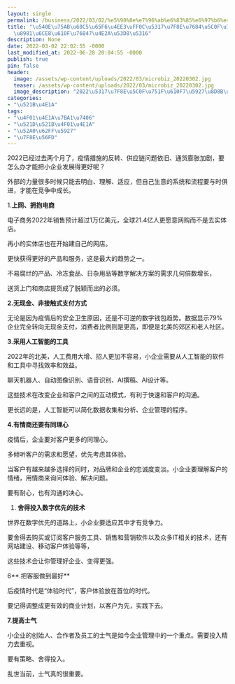 ```yaml
---
layout: single
permalink: /business/2022/03/02/%e5%90%8e%e7%96%ab%e6%83%85%e6%97%b6%e4%bb%a3%ef%bc%8c%e5%8c%97%e7%be%8e%e7%9a%84%e5%b0%8f%e7%94%9f%e6%84%8f%e9%9c%80%e8%a6%81%e6%b3%a8%e6%84%8f%e7%9a%847%e4%b8%aa%e5%8f%98%e5%8c%96/
title: "\u540E\u75AB\u60C5\u65F6\u4EE3\uFF0C\u5317\u7F8E\u7684\u5C0F\u751F\u610F\u9700\
  \u8981\u6CE8\u610F\u76847\u4E2A\u53D8\u5316"
description: None
date: 2022-03-02 22:02:55 -0000
last_modified_at: 2022-06-28 20:04:55 -0000
publish: true
pin: false
header:
  image: /assets/wp-content/uploads/2022/03/microbiz_20220302.jpg
  teaser: /assets/wp-content/uploads/2022/03/microbiz_20220302.jpg
  image_description: "2022\u5317\u7F8E\u5C0F\u751F\u610F7\u5927\u8D8B\u52BF"
categories:
- "\u521B\u4E1A"
tags:
- "\u4F01\u4E1A\u7BA1\u7406"
- "\u521D\u521B\u4F01\u4E1A"
- "\u52A0\u62FF\u5927"
- "\u7F8E\u56FD"
---
```

2022已经过去两个月了，疫情措施的反转、供应链问题依旧、通货膨胀加剧，要怎么办才能把小企业发展得更好呢？

外部的力量很多时候只能去明白、理解、适应，但自己生意的系统和流程要与时俱进，才能在竞争中成长。

1.**上网、拥抱电商**

电子商务2022年销售预计超过1万亿美元，全球21.4亿人更愿意网购而不是去实体店。

再小的实体店也在开始建自己的网店。

更快获得更好的产品和服务，这是最大的趋势之一。

不易腐烂的产品、冷冻食品、日杂用品等数字解决方案的需求几何倍数增长，

送货上门和商店提货成了脱颖而出的必须。

**2.无现金、非接触式支付方式**

无论是因为疫情后的安全卫生原因，还是不可逆的数字钱包趋势。数据显示79%企业完全转向无现金支付，消费者比例则是更高，即便是北美的郊区和老人社区。

**3.采用人工智能的工具**

2022年的北美，人工费用大增、招人更加不容易，小企业需要从人工智能的软件和工具中寻找效率和效益。

聊天机器人、自动图像识别、语音识别、AI撰稿、AI设计等。

这些技术在改变企业和客户之间的互动模式，有利于快速和客户的沟通。

更长远的是，人工智能可以简化数据收集和分析、企业管理的程序。

**4.有情商还要有同理心**

疫情后，企业要对客户更多的同理心。

多倾听客户的需求和愿望，优先考虑其体验。

当客户有越来越多选择的同时，对品牌和企业的忠诚度变淡。小企业要理解客户的情绪，用情商来询问体验、解决问题。

要有耐心，也有沟通的决心。

  1. **舍得投入数字优先的技术**

世界在数字优先的道路上，小企业要适应其中才有竞争力。

要舍得去购买或订阅客户服务工具、销售和营销软件以及众多IT相关的技术，还有网站建设、移动客户体验等等，

这些技术会让你管理好企业、变得更强。

6**.把客服做到最好**

后疫情时代是“体验时代”，客户体验放在首位的时代。

要记得调整成更有效的商业计划，以客户为先，实践下去。

**7.提高士气**

小企业的创始人、合作者及员工的士气是如今企业管理中的一个重点。需要投入精力去重视。

要有策略、舍得投入。

乱世当前，士气真的很重要。
